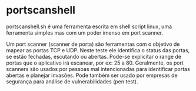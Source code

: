 # portscanshell

portscanshell.sh é uma ferramenta escrita em shell script linux, uma ferramenta simples mas com um poder imenso em port scanner.

Um port scanner (scanner de porta) são ferramentas com o objetivo de mapear as portas TCP e UDP. Neste teste ele identifica o status das portas, se estão fechadas, escutando ou abertas. Pode-se explicitar o range de portas que o aplicativo irá escanear, por ex: 25 a 80. Geralmente, os port scanners são usados por pessoas mal intencionadas para identificar portas abertas e planejar invasões. 
Pode também ser usado por empresas de segurança para análise de vulnerabilidades (pen test).

